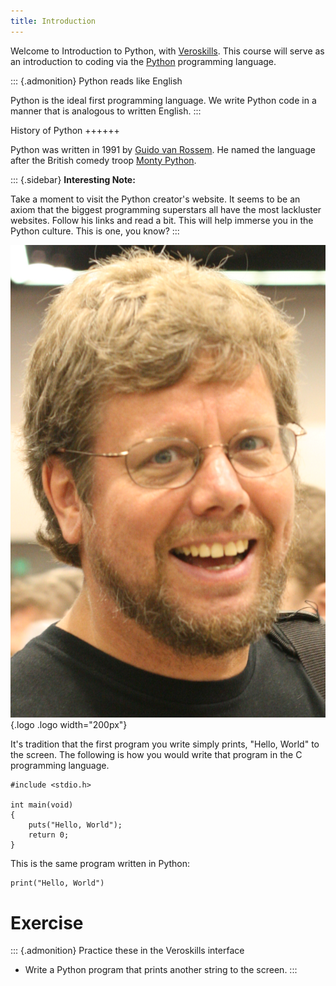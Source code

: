 ```yaml
---
title: Introduction
---
```


Welcome to Introduction to Python, with
[Veroskills](https://veroskills.com). This course will serve as an
introduction to coding via the [Python](https://python.org) programming
language.

::: {.admonition}
Python reads like English

Python is the ideal first programming language. We write Python code in
a manner that is analogous to written English.
:::

History of Python ++++++

Python was written in 1991 by [Guido van
Rossem](https://gvanrossum.github.io/). He named the language after the
British comedy troop [Monty Python](http://montypython.com/).

::: {.sidebar}
**Interesting Note:**

Take a moment to visit the Python creator\'s website. It seems to be an
axiom that the biggest programming superstars all have the most
lackluster websites. Follow his links and read a bit. This will help
immerse you in the Python culture. This is one, you know?
:::

![image](./images/guido.png){.logo .logo width="200px"}

It\'s tradition that the first program you write simply prints, \"Hello,
World\" to the screen. The following is how you would write that program
in the C programming language.

``` {.c}
#include <stdio.h>

int main(void)
{
    puts("Hello, World");
    return 0;
}
```

This is the same program written in Python:

``` {.python}
print("Hello, World")
```

# Exercise

::: {.admonition}
Practice these in the Veroskills interface

-   Write a Python program that prints another string to the screen.
:::
